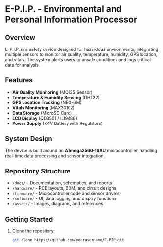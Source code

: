 # E-P.I.P. - Environmental and Personal Information Processor

## Overview
E-P.I.P. is a safety device designed for hazardous environments, integrating multiple sensors to monitor air quality, temperature, humidity, GPS location, and vitals. The system alerts users to unsafe conditions and logs critical data for analysis.

## Features
- **Air Quality Monitoring** (MQ135 Sensor)
- **Temperature & Humidity Sensing** (DHT22)
- **GPS Location Tracking** (NEO-6M)
- **Vitals Monitoring** (MAX30102)
- **Data Storage** (MicroSD Card)
- **LCD Display** (QD3501 / ILI9486)
- **Power Supply** (7.4V Battery with Regulators)

## System Design
The device is built around an **ATmega2560-16AU** microcontroller, handling real-time data processing and sensor integration.

## Repository Structure
- `/docs/` - Documentation, schematics, and reports
- `/hardware/` - PCB layouts, BOM, and circuit designs
- `/firmware/` - Microcontroller code and sensor drivers
- `/software/` - UI, data logging, and display functions
- `/assets/` - Images, diagrams, and references

## Getting Started
1. Clone the repository:
   ```sh
   git clone https://github.com/yourusername/E-PIP.git
